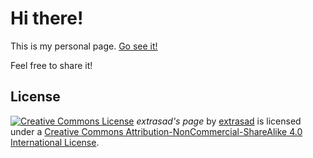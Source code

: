 # Hi there!  
This is my personal page. [Go see it!](https://extrasad.com)  

Feel free to share it!  

## License
[![Creative Commons License](https://i.creativecommons.org/l/by-nc-sa/4.0/80x15.png)](https://creativecommons.org/licenses/by-nc-sa/4.0/) *extrasad's page* by [extrasad](https://github.com/extrasad/extrasad.github.io) is licensed under a [Creative Commons Attribution-NonCommercial-ShareAlike 4.0 International License](https://creativecommons.org/licenses/by-nc-sa/4.0/).  


